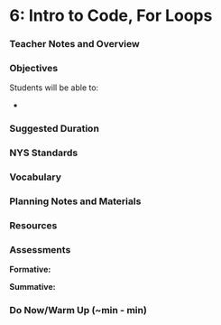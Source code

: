 # 6: Intro to Code, For Loops

### Teacher Notes and Overview



### Objectives

Students will be able to:

*

### Suggested Duration



### NYS Standards



### Vocabulary



### Planning Notes and Materials



### Resources



### Assessments

**Formative:**

**Summative:**

### Do Now/Warm Up (\~min - min)

